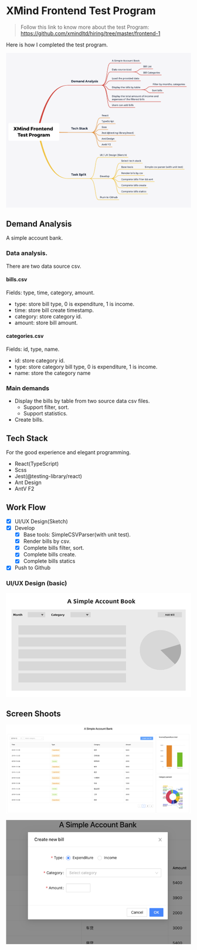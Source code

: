 # XMind Frontend Test Program

> Follow this link to know more about the test Program: https://github.com/xmindltd/hiring/tree/master/frontend-1

Here is how I completed the test program.

![](.github/xmind.png)

## Demand Analysis

A simple account bank.

### Data analysis.

There are two data source csv.

#### bills.csv

Fields: type, time, category, amount.

- type: store bill type, 0 is expenditure, 1 is income.
- time: store bill create timestamp.
- category: store category id.
- amount: store bill amount.

#### categories.csv

Fields: id, type, name.

- id: store category id.
- type: store category bill type, 0 is expenditure, 1 is income.
- name: store the category name

### Main demands

- Display the bills by table from two source data csv files.
  - Support filter, sort.
  - Support statistics.
- Create bills.

## Tech Stack

For the good experience and elegant programming.

- React(TypeScript)
- Scss
- Jest(@testing-library/react)
- Ant Design
- AntV F2

## Work Flow

- [x] UI/UX Design(Sketch)
- [x] Develop
  - [x] Base tools: SimpleCSVParser(with unit test).
  - [x] Render bills by csv.
  - [x] Complete bills filter, sort.
  - [x] Complete bills create.
  - [x] Complete bills statics
- [x] Push to Github

### UI/UX Design (basic)

![](.github/ui.png)

## Screen Shoots

![](.github/screen-1.png)

![](.github/screen-2.png)

